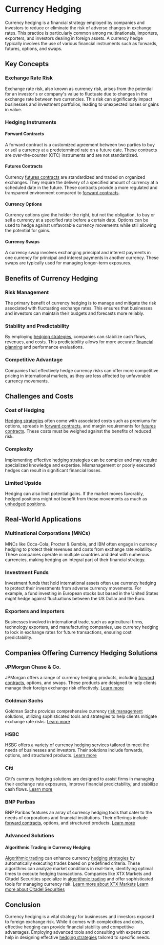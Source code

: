 # Currency Hedging

Currency hedging is a financial strategy employed by companies and investors to reduce or eliminate the risk of adverse changes in exchange rates. This practice is particularly common among multinationals, importers, exporters, and investors dealing in foreign assets. A currency hedge typically involves the use of various financial instruments such as forwards, futures, options, and swaps.

## Key Concepts

### Exchange Rate Risk
Exchange rate risk, also known as currency risk, arises from the potential for an investor's or company's value to fluctuate due to changes in the exchange rate between two currencies. This risk can significantly impact businesses and investment portfolios, leading to unexpected losses or gains in value.

### Hedging Instruments

#### Forward Contracts
A forward contract is a customized agreement between two parties to buy or sell a currency at a predetermined rate on a future date. These contracts are over-the-counter (OTC) instruments and are not standardized.

#### Futures Contracts
Currency [futures contracts](../f/futures_contracts.md) are standardized and traded on organized exchanges. They require the delivery of a specified amount of currency at a scheduled date in the future. These contracts provide a more regulated and transparent environment compared to [forward contracts](../f/forward_contracts.md).

#### Currency Options
Currency options give the holder the right, but not the obligation, to buy or sell a currency at a specified rate before a certain date. Options can be used to hedge against unfavorable currency movements while still allowing the potential for gains.

#### Currency Swaps
A currency swap involves exchanging principal and interest payments in one currency for principal and interest payments in another currency. These swaps are typically used for managing longer-term exposures.

## Benefits of Currency Hedging

### Risk Management
The primary benefit of currency hedging is to manage and mitigate the risk associated with fluctuating exchange rates. This ensures that businesses and investors can maintain their budgets and forecasts more reliably.

### Stability and Predictability
By employing [hedging strategies](../h/hedging_strategies.md), companies can stabilize cash flows, revenues, and costs. This predictability allows for more accurate [financial planning](../f/financial_planning.md) and performance evaluations.

### Competitive Advantage
Companies that effectively hedge currency risks can offer more competitive pricing in international markets, as they are less affected by unfavorable currency movements.

## Challenges and Costs

### Cost of Hedging
[Hedging strategies](../h/hedging_strategies.md) often come with associated costs such as premiums for options, spreads in [forward contracts](../f/forward_contracts.md), and margin requirements for [futures contracts](../f/futures_contracts.md). These costs must be weighed against the benefits of reduced risk.

### Complexity
Implementing effective [hedging strategies](../h/hedging_strategies.md) can be complex and may require specialized knowledge and expertise. Mismanagement or poorly executed hedges can result in significant financial losses.

### Limited Upside
Hedging can also limit potential gains. If the market moves favorably, hedged positions might not benefit from these movements as much as [unhedged positions](../u/unhedged_positions.md).

## Real-World Applications

### Multinational Corporations (MNCs)
MNCs like Coca-Cola, Procter & Gamble, and IBM often engage in currency hedging to protect their revenues and costs from exchange rate volatility. These companies operate in multiple countries and deal with numerous currencies, making hedging an integral part of their financial strategy.

### Investment Funds
Investment funds that hold international assets often use currency hedging to protect their investments from adverse currency movements. For example, a fund investing in European stocks but based in the United States might hedge against fluctuations between the US Dollar and the Euro.

### Exporters and Importers
Businesses involved in international trade, such as agricultural firms, technology exporters, and manufacturing companies, use currency hedging to lock in exchange rates for future transactions, ensuring cost predictability.

## Companies Offering Currency Hedging Solutions

### JPMorgan Chase & Co.
JPMorgan offers a range of currency hedging products, including [forward contracts](../f/forward_contracts.md), options, and swaps. These products are designed to help clients manage their foreign exchange risk effectively.
[Learn more](https://www.jpmorgan.com/solutions/cib/markets/currencies)

### Goldman Sachs
Goldman Sachs provides comprehensive currency [risk management](../r/risk_management.md) solutions, utilizing sophisticated tools and strategies to help clients mitigate exchange rate risks.
[Learn more](https://www.goldmansachs.com/)

### HSBC
HSBC offers a variety of currency hedging services tailored to meet the needs of businesses and investors. Their solutions include forwards, options, and structured products.
[Learn more](https://www.business.hsbc.com/foreign-exchange/currency-hedging)

### Citi
Citi's currency hedging solutions are designed to assist firms in managing their exchange rate exposures, improve financial predictability, and stabilize cash flows.
[Learn more](https://www.citibank.com/commercialbank/solutions/foreigncurrency/index.jsp)

### BNP Paribas
BNP Paribas features an array of currency hedging tools that cater to the needs of corporations and financial institutions. Their offerings include [forward contracts](../f/forward_contracts.md), options, and structured products.
[Learn more](https://cib.bnpparibas.com/)

### Advanced Solutions

#### Algorithmic Trading in Currency Hedging
[Algorithmic trading](../a/algorithmic_trading.md) can enhance currency [hedging strategies](../h/hedging_strategies.md) by automatically executing trades based on predefined criteria. These algorithms can analyze market conditions in real-time, identifying optimal times to execute hedging transactions. Companies like XTX Markets and Citadel Securities specialize in [algorithmic trading](../a/algorithmic_trading.md) and offer sophisticated tools for managing currency risk.
[Learn more about XTX Markets](https://www.xtxmarkets.com/)
[Learn more about Citadel Securities](https://www.citadelsecurities.com/)

## Conclusion
Currency hedging is a vital strategy for businesses and investors exposed to foreign exchange risk. While it comes with complexities and costs, effective hedging can provide financial stability and competitive advantages. Employing advanced tools and consulting with experts can help in designing effective [hedging strategies](../h/hedging_strategies.md) tailored to specific needs.